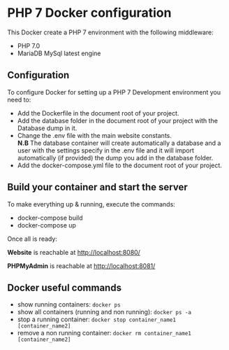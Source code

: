 # PHP 7 Docker configuration

This Docker create a PHP 7 environment with the following middleware:

 - PHP 7.0
 - MariaDB MySql latest engine

## Configuration
To configure Docker for setting up a PHP 7 Development environment you need to:

- Add the Dockerfile in the document root of your project.
- Add the database folder in the document root of your project with the Database dump in it.
- Change the .env file with the main website constants.  
**N.B** The database container will create automatically a database and a user with the settings specify in the .env file and it will import automatically (if provided) the dump you add in the database folder.
- Add the docker-compose.yml file to the document root of your project.

## Build your container and start the server
To make everything up & running, execute the commands:

- docker-compose build
- docker-compose up

Once all is ready:

**Website** is reachable at [http://localhost:8080/](http://localhost:8080/)

**PHPMyAdmin** is reachable at [http://localhost:8081/](http://localhost:8081/)


## Docker useful commands

- show running containers: `docker ps`
- show all containers (running and non running): `docker ps -a`
- stop a running container: `docker stop container_name1 [container_name2]`
- remove a non running container: `docker rm container_name1 [container_name2]`
